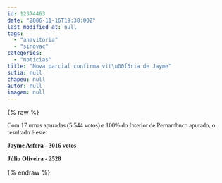 ```yaml
---
id: 12374463
date: "2006-11-16T19:38:00Z"
last_modified_at: null
tags:
  - "anavitoria"
  - "sinovac"
categories:
  - "noticias"
title: "Nova parcial confirma vit\u00f3ria de Jayme"
sutia: null
chapeu: null
autor: null
imagem: null
---
```

{% raw %}
<p><P><FONT face=Verdana>Com 17 urnas apuradas&nbsp;(5.544 votos) e 100% do Interior de Pernambuco apurado, o resultado é este:<BR></FONT></P></p>
<p><P><FONT face=Verdana><STRONG>Jayme Asfora - 3016 votos</STRONG></FONT></P></p>
<p><P><FONT face=Verdana><STRONG>Júlio Oliveira - 2528</STRONG></FONT></P> </p>
{% endraw %}
